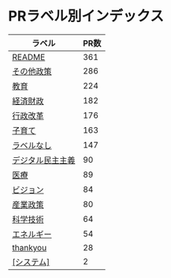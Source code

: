 # PRラベル別インデックス

| ラベル | PR数 |
|--------|------|
| [README](label_README.md) | 361 |
| [その他政策](label_その他政策.md) | 286 |
| [教育](label_教育.md) | 224 |
| [経済財政](label_経済財政.md) | 182 |
| [行政改革](label_行政改革.md) | 176 |
| [子育て](label_子育て.md) | 163 |
| [ラベルなし](label_ラベルなし.md) | 147 |
| [デジタル民主主義](label_デジタル民主主義.md) | 90 |
| [医療](label_医療.md) | 89 |
| [ビジョン](label_ビジョン.md) | 84 |
| [産業政策](label_産業政策.md) | 80 |
| [科学技術](label_科学技術.md) | 64 |
| [エネルギー](label_エネルギー.md) | 54 |
| [thankyou](label_thankyou.md) | 28 |
| [[システム]](label_[システム].md) | 2 |
